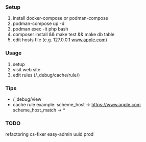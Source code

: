 ### Setup
1. install docker-compose or podman-compose
2. podman-compose up -d
3. podman exec -it php bash
4. composer install && make test && make db table
5. edit hosts file (e.g. 127.0.0.1 www.apple.com)

### Usage
1. setup
2. visit web site
3. edit rules (/_debug/cache/rule/)

### Tips
 - /_debug/view
 - cache rule example: scheme_host -> https://www.apple.com scheme_host_match -> *

### TODO
refactoring
cs-fixer
easy-admin
uuid
prod
